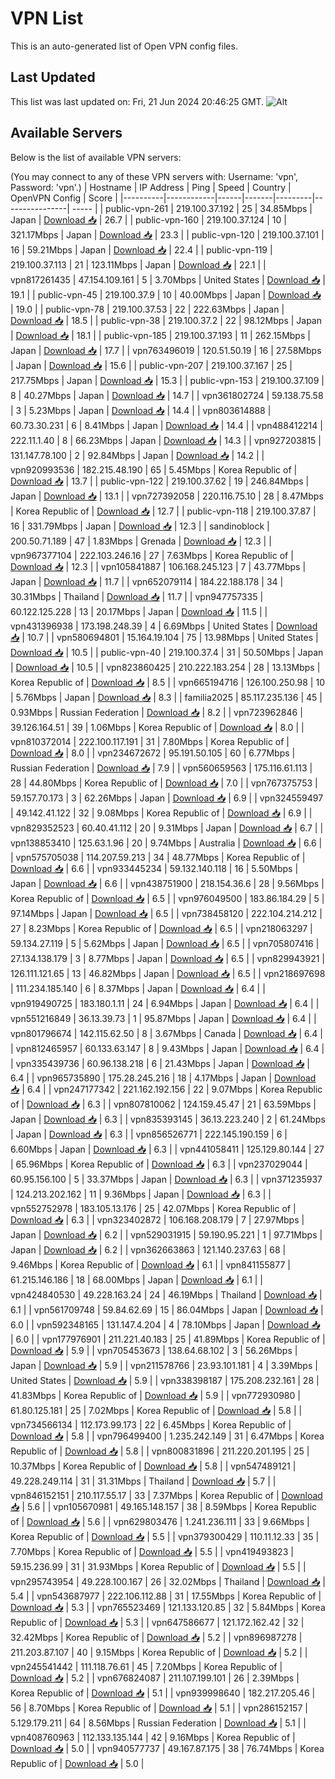 # VPN List

This is an auto-generated list of Open VPN config files.

## Last Updated

This list was last updated on: Fri, 21 Jun 2024 20:46:25 GMT.
![Alt](https://repobeats.axiom.co/api/embed/186b98318ef1479477931607c1ad7d823f12451f.svg "Repobeats analytics image")

## Available Servers

Below is the list of available VPN servers:

(You may connect to any of these VPN servers with: Username: 'vpn', Password: 'vpn'.)
| Hostname | IP Address | Ping | Speed | Country | OpenVPN Config | Score |
|----------|------------|------|-------|---------|----------------| ----- |
| public-vpn-261 | 219.100.37.192 | 25 | 34.85Mbps | Japan | [Download 📥](./configs/server_0_JP.ovpn) | 26.7 |
| public-vpn-160 | 219.100.37.124 | 10 | 321.17Mbps | Japan | [Download 📥](./configs/server_1_JP.ovpn) | 23.3 |
| public-vpn-120 | 219.100.37.101 | 16 | 59.21Mbps | Japan | [Download 📥](./configs/server_2_JP.ovpn) | 22.4 |
| public-vpn-119 | 219.100.37.113 | 21 | 123.11Mbps | Japan | [Download 📥](./configs/server_3_JP.ovpn) | 22.1 |
| vpn817261435 | 47.154.109.161 | 5 | 3.70Mbps | United States | [Download 📥](./configs/server_4_US.ovpn) | 19.1 |
| public-vpn-45 | 219.100.37.9 | 10 | 40.00Mbps | Japan | [Download 📥](./configs/server_5_JP.ovpn) | 19.0 |
| public-vpn-78 | 219.100.37.53 | 22 | 222.63Mbps | Japan | [Download 📥](./configs/server_6_JP.ovpn) | 18.5 |
| public-vpn-38 | 219.100.37.2 | 22 | 98.12Mbps | Japan | [Download 📥](./configs/server_7_JP.ovpn) | 18.1 |
| public-vpn-185 | 219.100.37.193 | 11 | 262.15Mbps | Japan | [Download 📥](./configs/server_8_JP.ovpn) | 17.7 |
| vpn763496019 | 120.51.50.19 | 16 | 27.58Mbps | Japan | [Download 📥](./configs/server_9_JP.ovpn) | 15.6 |
| public-vpn-207 | 219.100.37.167 | 25 | 217.75Mbps | Japan | [Download 📥](./configs/server_10_JP.ovpn) | 15.3 |
| public-vpn-153 | 219.100.37.109 | 8 | 40.27Mbps | Japan | [Download 📥](./configs/server_11_JP.ovpn) | 14.7 |
| vpn361802724 | 59.138.75.58 | 3 | 5.23Mbps | Japan | [Download 📥](./configs/server_12_JP.ovpn) | 14.4 |
| vpn803614888 | 60.73.30.231 | 6 | 8.41Mbps | Japan | [Download 📥](./configs/server_13_JP.ovpn) | 14.4 |
| vpn488412214 | 222.11.1.40 | 8 | 66.23Mbps | Japan | [Download 📥](./configs/server_14_JP.ovpn) | 14.3 |
| vpn927203815 | 131.147.78.100 | 2 | 92.84Mbps | Japan | [Download 📥](./configs/server_15_JP.ovpn) | 14.2 |
| vpn920993536 | 182.215.48.190 | 65 | 5.45Mbps | Korea Republic of | [Download 📥](./configs/server_16_KR.ovpn) | 13.7 |
| public-vpn-122 | 219.100.37.62 | 19 | 246.84Mbps | Japan | [Download 📥](./configs/server_17_JP.ovpn) | 13.1 |
| vpn727392058 | 220.116.75.10 | 28 | 8.47Mbps | Korea Republic of | [Download 📥](./configs/server_18_KR.ovpn) | 12.7 |
| public-vpn-118 | 219.100.37.87 | 16 | 331.79Mbps | Japan | [Download 📥](./configs/server_19_JP.ovpn) | 12.3 |
| sandinoblock | 200.50.71.189 | 47 | 1.83Mbps | Grenada | [Download 📥](./configs/server_20_GD.ovpn) | 12.3 |
| vpn967377104 | 222.103.246.16 | 27 | 7.63Mbps | Korea Republic of | [Download 📥](./configs/server_21_KR.ovpn) | 12.3 |
| vpn105841887 | 106.168.245.123 | 7 | 43.77Mbps | Japan | [Download 📥](./configs/server_22_JP.ovpn) | 11.7 |
| vpn652079114 | 184.22.188.178 | 34 | 30.31Mbps | Thailand | [Download 📥](./configs/server_23_TH.ovpn) | 11.7 |
| vpn947757335 | 60.122.125.228 | 13 | 20.17Mbps | Japan | [Download 📥](./configs/server_24_JP.ovpn) | 11.5 |
| vpn431396938 | 173.198.248.39 | 4 | 6.69Mbps | United States | [Download 📥](./configs/server_25_US.ovpn) | 10.7 |
| vpn580694801 | 15.164.19.104 | 75 | 13.98Mbps | United States | [Download 📥](./configs/server_26_US.ovpn) | 10.5 |
| public-vpn-40 | 219.100.37.4 | 31 | 50.50Mbps | Japan | [Download 📥](./configs/server_27_JP.ovpn) | 10.5 |
| vpn823860425 | 210.222.183.254 | 28 | 13.13Mbps | Korea Republic of | [Download 📥](./configs/server_28_KR.ovpn) | 8.5 |
| vpn665194716 | 126.100.250.98 | 10 | 5.76Mbps | Japan | [Download 📥](./configs/server_29_JP.ovpn) | 8.3 |
| familia2025 | 85.117.235.136 | 45 | 0.93Mbps | Russian Federation | [Download 📥](./configs/server_30_RU.ovpn) | 8.2 |
| vpn723962846 | 39.126.164.51 | 39 | 1.06Mbps | Korea Republic of | [Download 📥](./configs/server_31_KR.ovpn) | 8.0 |
| vpn810372014 | 222.100.117.191 | 31 | 7.80Mbps | Korea Republic of | [Download 📥](./configs/server_32_KR.ovpn) | 8.0 |
| vpn234672672 | 95.191.50.105 | 60 | 6.77Mbps | Russian Federation | [Download 📥](./configs/server_33_RU.ovpn) | 7.9 |
| vpn560659563 | 175.116.61.113 | 28 | 44.80Mbps | Korea Republic of | [Download 📥](./configs/server_34_KR.ovpn) | 7.0 |
| vpn767375753 | 59.157.70.173 | 3 | 62.26Mbps | Japan | [Download 📥](./configs/server_35_JP.ovpn) | 6.9 |
| vpn324559497 | 49.142.41.122 | 32 | 9.08Mbps | Korea Republic of | [Download 📥](./configs/server_36_KR.ovpn) | 6.9 |
| vpn829352523 | 60.40.41.112 | 20 | 9.31Mbps | Japan | [Download 📥](./configs/server_37_JP.ovpn) | 6.7 |
| vpn138853410 | 125.63.1.96 | 20 | 9.74Mbps | Australia | [Download 📥](./configs/server_38_AU.ovpn) | 6.6 |
| vpn575705038 | 114.207.59.213 | 34 | 48.77Mbps | Korea Republic of | [Download 📥](./configs/server_39_KR.ovpn) | 6.6 |
| vpn933445234 | 59.132.140.118 | 16 | 5.50Mbps | Japan | [Download 📥](./configs/server_40_JP.ovpn) | 6.6 |
| vpn438751900 | 218.154.36.6 | 28 | 9.56Mbps | Korea Republic of | [Download 📥](./configs/server_41_KR.ovpn) | 6.5 |
| vpn976049500 | 183.86.184.29 | 5 | 97.14Mbps | Japan | [Download 📥](./configs/server_42_JP.ovpn) | 6.5 |
| vpn738458120 | 222.104.214.212 | 27 | 8.23Mbps | Korea Republic of | [Download 📥](./configs/server_43_KR.ovpn) | 6.5 |
| vpn218063297 | 59.134.27.119 | 5 | 5.62Mbps | Japan | [Download 📥](./configs/server_44_JP.ovpn) | 6.5 |
| vpn705807416 | 27.134.138.179 | 3 | 8.77Mbps | Japan | [Download 📥](./configs/server_45_JP.ovpn) | 6.5 |
| vpn829943921 | 126.111.121.65 | 13 | 46.82Mbps | Japan | [Download 📥](./configs/server_46_JP.ovpn) | 6.5 |
| vpn218697698 | 111.234.185.140 | 6 | 8.37Mbps | Japan | [Download 📥](./configs/server_47_JP.ovpn) | 6.4 |
| vpn919490725 | 183.180.1.11 | 24 | 6.94Mbps | Japan | [Download 📥](./configs/server_48_JP.ovpn) | 6.4 |
| vpn551216849 | 36.13.39.73 | 1 | 95.87Mbps | Japan | [Download 📥](./configs/server_49_JP.ovpn) | 6.4 |
| vpn801796674 | 142.115.62.50 | 8 | 3.67Mbps | Canada | [Download 📥](./configs/server_50_CA.ovpn) | 6.4 |
| vpn812465957 | 60.133.63.147 | 8 | 9.43Mbps | Japan | [Download 📥](./configs/server_51_JP.ovpn) | 6.4 |
| vpn335439736 | 60.96.138.218 | 6 | 21.43Mbps | Japan | [Download 📥](./configs/server_52_JP.ovpn) | 6.4 |
| vpn965735890 | 175.28.245.216 | 18 | 4.17Mbps | Japan | [Download 📥](./configs/server_53_JP.ovpn) | 6.4 |
| vpn247177342 | 221.162.192.156 | 22 | 9.07Mbps | Korea Republic of | [Download 📥](./configs/server_54_KR.ovpn) | 6.3 |
| vpn807810062 | 124.159.45.47 | 21 | 63.59Mbps | Japan | [Download 📥](./configs/server_55_JP.ovpn) | 6.3 |
| vpn835393145 | 36.13.223.240 | 2 | 61.24Mbps | Japan | [Download 📥](./configs/server_56_JP.ovpn) | 6.3 |
| vpn856526771 | 222.145.190.159 | 6 | 6.60Mbps | Japan | [Download 📥](./configs/server_57_JP.ovpn) | 6.3 |
| vpn441058411 | 125.129.80.144 | 27 | 65.96Mbps | Korea Republic of | [Download 📥](./configs/server_58_KR.ovpn) | 6.3 |
| vpn237029044 | 60.95.156.100 | 5 | 33.37Mbps | Japan | [Download 📥](./configs/server_59_JP.ovpn) | 6.3 |
| vpn371235937 | 124.213.202.162 | 11 | 9.36Mbps | Japan | [Download 📥](./configs/server_60_JP.ovpn) | 6.3 |
| vpn552752978 | 183.105.13.176 | 25 | 42.07Mbps | Korea Republic of | [Download 📥](./configs/server_61_KR.ovpn) | 6.3 |
| vpn323402872 | 106.168.208.179 | 7 | 27.97Mbps | Japan | [Download 📥](./configs/server_62_JP.ovpn) | 6.2 |
| vpn529031915 | 59.190.95.221 | 1 | 97.71Mbps | Japan | [Download 📥](./configs/server_63_JP.ovpn) | 6.2 |
| vpn362663863 | 121.140.237.63 | 68 | 9.46Mbps | Korea Republic of | [Download 📥](./configs/server_64_KR.ovpn) | 6.1 |
| vpn841155877 | 61.215.146.186 | 18 | 68.00Mbps | Japan | [Download 📥](./configs/server_65_JP.ovpn) | 6.1 |
| vpn424840530 | 49.228.163.24 | 24 | 46.19Mbps | Thailand | [Download 📥](./configs/server_66_TH.ovpn) | 6.1 |
| vpn561709748 | 59.84.62.69 | 15 | 86.04Mbps | Japan | [Download 📥](./configs/server_67_JP.ovpn) | 6.0 |
| vpn592348165 | 131.147.4.204 | 4 | 78.10Mbps | Japan | [Download 📥](./configs/server_68_JP.ovpn) | 6.0 |
| vpn177976901 | 211.221.40.183 | 25 | 41.89Mbps | Korea Republic of | [Download 📥](./configs/server_69_KR.ovpn) | 5.9 |
| vpn705453673 | 138.64.68.102 | 3 | 56.26Mbps | Japan | [Download 📥](./configs/server_70_JP.ovpn) | 5.9 |
| vpn211578766 | 23.93.101.181 | 4 | 3.39Mbps | United States | [Download 📥](./configs/server_71_US.ovpn) | 5.9 |
| vpn338398187 | 175.208.232.161 | 28 | 41.83Mbps | Korea Republic of | [Download 📥](./configs/server_72_KR.ovpn) | 5.9 |
| vpn772930980 | 61.80.125.181 | 25 | 7.02Mbps | Korea Republic of | [Download 📥](./configs/server_73_KR.ovpn) | 5.8 |
| vpn734566134 | 112.173.99.173 | 22 | 6.45Mbps | Korea Republic of | [Download 📥](./configs/server_74_KR.ovpn) | 5.8 |
| vpn796499400 | 1.235.242.149 | 31 | 6.47Mbps | Korea Republic of | [Download 📥](./configs/server_75_KR.ovpn) | 5.8 |
| vpn800831896 | 211.220.201.195 | 25 | 10.37Mbps | Korea Republic of | [Download 📥](./configs/server_76_KR.ovpn) | 5.8 |
| vpn547489121 | 49.228.249.114 | 31 | 31.31Mbps | Thailand | [Download 📥](./configs/server_77_TH.ovpn) | 5.7 |
| vpn846152151 | 210.117.55.17 | 33 | 7.37Mbps | Korea Republic of | [Download 📥](./configs/server_78_KR.ovpn) | 5.6 |
| vpn105670981 | 49.165.148.157 | 38 | 8.59Mbps | Korea Republic of | [Download 📥](./configs/server_79_KR.ovpn) | 5.6 |
| vpn629803476 | 1.241.236.111 | 33 | 9.66Mbps | Korea Republic of | [Download 📥](./configs/server_80_KR.ovpn) | 5.5 |
| vpn379300429 | 110.11.12.33 | 35 | 7.70Mbps | Korea Republic of | [Download 📥](./configs/server_81_KR.ovpn) | 5.5 |
| vpn419493823 | 59.15.236.99 | 31 | 31.93Mbps | Korea Republic of | [Download 📥](./configs/server_82_KR.ovpn) | 5.5 |
| vpn295743954 | 49.228.100.167 | 26 | 32.02Mbps | Thailand | [Download 📥](./configs/server_83_TH.ovpn) | 5.4 |
| vpn543687977 | 222.106.112.88 | 31 | 17.55Mbps | Korea Republic of | [Download 📥](./configs/server_84_KR.ovpn) | 5.3 |
| vpn765523469 | 121.133.120.85 | 32 | 5.84Mbps | Korea Republic of | [Download 📥](./configs/server_85_KR.ovpn) | 5.3 |
| vpn647586677 | 121.172.162.42 | 32 | 32.42Mbps | Korea Republic of | [Download 📥](./configs/server_86_KR.ovpn) | 5.2 |
| vpn896987278 | 211.203.87.107 | 40 | 9.15Mbps | Korea Republic of | [Download 📥](./configs/server_87_KR.ovpn) | 5.2 |
| vpn245541442 | 111.118.76.61 | 45 | 7.20Mbps | Korea Republic of | [Download 📥](./configs/server_88_KR.ovpn) | 5.2 |
| vpn676824087 | 211.107.199.101 | 26 | 2.39Mbps | Korea Republic of | [Download 📥](./configs/server_89_KR.ovpn) | 5.1 |
| vpn939998640 | 182.217.205.46 | 56 | 8.70Mbps | Korea Republic of | [Download 📥](./configs/server_90_KR.ovpn) | 5.1 |
| vpn286152157 | 5.129.179.211 | 64 | 8.56Mbps | Russian Federation | [Download 📥](./configs/server_91_RU.ovpn) | 5.1 |
| vpn408760963 | 112.133.135.144 | 42 | 9.16Mbps | Korea Republic of | [Download 📥](./configs/server_92_KR.ovpn) | 5.0 |
| vpn940577737 | 49.167.87.175 | 38 | 76.74Mbps | Korea Republic of | [Download 📥](./configs/server_93_KR.ovpn) | 5.0 |
